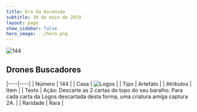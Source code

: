 ```yaml
---
title: Era da Ascensão
subtitle: 30 de maio de 2019
layout: page
show_sidebar: false
hero_image: ../hero.png
---
```


![144](https://cdn.keyforgegame.com/media/card_front/pt/435_144_7RCRXPC6PHM7_pt.png)

## Drones Buscadores

|----|----|
| Número | 144 |
| Casa | ![Logos](https://archonarcana.com/images/thumb/c/ce/Logos.png/22px-Logos.png "Logos") |
| Tipo | Artefato |
| Atributos | Item |
| Texto | Ação: Descarte as 2 cartas do topo do seu baralho. Para cada carta da Logos descartada desta forma, uma criatura amiga captura 2A. |
| Raridade | Rara |

